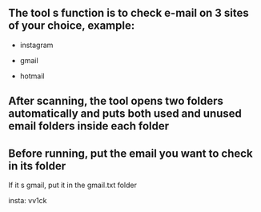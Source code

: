 The tool s function is to check e-mail on 3 sites of your choice, example:
-
- instagram 

- gmail

- hotmail 

After scanning, the tool opens two folders automatically and puts both used and unused email folders inside each folder
-
Before running, put the email you want to check in its folder
-
If it s gmail, put it in the gmail.txt folder

insta: vv1ck
